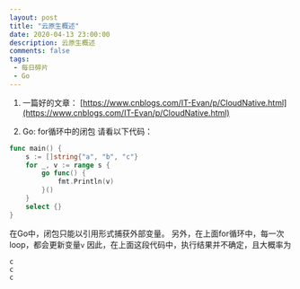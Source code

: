 ```yaml
---
layout: post
title: "云原生概述"
date: 2020-04-13 23:00:00
description: 云原生概述
comments: false
tags: 
 - 每日碎片
 - Go
---
```


1. 一篇好的文章：
[https://www.cnblogs.com/IT-Evan/p/CloudNative.html](https://www.cnblogs.com/IT-Evan/p/CloudNative.html)

2. Go: for循环中的闭包
请看以下代码：
```go
func main() {
    s := []string{"a", "b", "c"}
    for _, v := range s {
        go func() {
            fmt.Println(v)
        }()
	}
	select {}
}
```
在Go中，闭包只能以引用形式捕获外部变量。
另外，在上面for循环中，每一次loop，都会更新变量`v`
因此，在上面这段代码中，执行结果并不确定，且大概率为
```
c
c
c
```